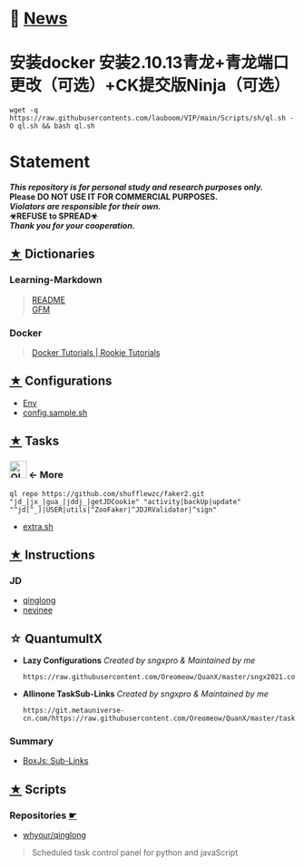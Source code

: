 # 📌 [News](./Log/News.md#news)

# 安装docker 安装2.10.13青龙+青龙端口更改（可选）+CK提交版Ninja（可选）

```wget -q https://raw.githubusercontents.com/lauboom/VIP/main/Scripts/sh/ql.sh -O ql.sh && bash ql.sh```



# Statement

***This repository is for personal study and research purposes only.***    
**Please DO NOT USE IT FOR COMMERCIAL PURPOSES.**  
***Violators are responsible for their own.***  
**☣REFUSE to SPREAD☣**   
***Thank you for your cooperation.***

## [★](./Dict) Dictionaries
### Learning-Markdown
> [README](https://github.com/Oreomeow/README#readme)  
> [GFM](https://592592.xyz/2020/Github_Flavored_Markdown/#%E7%9B%AE%E5%BD%95)
### Docker
> [Docker Tutorials | Rookie Tutorials](https://www.runoob.com/docker/docker-tutorial.html)  


## [★](./Conf) Configurations  
- [Env](./Conf#readme)
- [config.sample.sh](./Conf/Qinglong/config.sample.sh)


## [★](./Tasks) Tasks
### [<img src="/Icons/qinglong/QL.png" title="QL" width="30" height="30" />][QL] ← More
```
ql repo https://github.com/shufflewzc/faker2.git "jd_|jx_|gua_|jddj_|getJDCookie" "activity|backUp|update" "^jd[^_]|USER|utils|^ZooFaker|^JDJRValidator|^sign"
```
- [extra.sh](./Tasks/qlrepo/extra.sh)


## [★](./INS) Instructions
### JD 
- [qinglong](./INS/JD/qinglong#readme)   
- [nevinee](./INS/JD/nevinee#readme)  


## ☆ QuantumultX
- **Lazy Configurations** *Created by sngxpro & Maintained by me*
  ```  
  https://raw.githubusercontent.com/Oreomeow/QuanX/master/sngx2021.conf
  ```
 
- **Allinone TaskSub-Links** *Created by sngxpro & Maintained by me*
  ```
  https://git.metauniverse-cn.com/https://raw.githubusercontent.com/Oreomeow/QuanX/master/task/AllinOne.json
  ```

### Summary
- [BoxJs: Sub-Links](./QX/BoxJs#readme)  


## [★](./Scripts) Scripts 
### Repositories [☛](./Scripts#repositories)
- [whyour/qinglong](https://github.com/whyour/qinglong)
> Scheduled task control panel for python and javaScript



[QL]:./Tasks/qlrepo#readme





